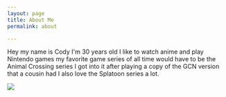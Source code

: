 ```yaml
---
layout: page
title: About Me
permalink: about

---
```

Hey my name is Cody I'm 30 years old I like to watch anime and play Nintendo games my favorite game series of all time would have to be the Animal Crossing series I got into it after playing a copy of the GCN version that a cousin had I also love the Splatoon series a lot.

![](https://res.cloudinary.com/dgzrtvctq/image/upload/v1612029156/codysisabelledrawing_ywoddy.png)